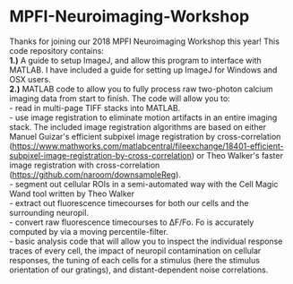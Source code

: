# MPFI-Neuroimaging-Workshop
Thanks for joining our 2018 MPFI Neuroimaging Workshop this year! This code repository contains:
<br />**1.)** A guide to setup ImageJ, and allow this program to interface with MATLAB. I have included a guide for setting up ImageJ for Windows and OSX users. 
<br />**2.)** MATLAB code to allow you to fully process raw two-photon calcium imaging data from start to finish. The code will allow you to:
<br /> - read in multi-page TIFF stacks into MATLAB.
<br /> - use image registration to eliminate motion artifacts in an entire imaging stack. The included image registration algorithms are based on either Manuel Guizar's efficient subpixel image registration by cross-correlation (https://www.mathworks.com/matlabcentral/fileexchange/18401-efficient-subpixel-image-registration-by-cross-correlation) or Theo Walker's faster image registration with cross-correlation (https://github.com/naroom/downsampleReg).
<br /> - segment out cellular ROIs in a semi-automated way with the Cell Magic Wand tool written by Theo Walker
<br /> - extract out fluorescence timecourses for both our cells and the surrounding neuropil.
<br /> - convert raw fluorescence timecourses to ΔF/Fo. Fo is accurately computed by via a moving percentile-filter.
<br /> - basic analysis code that will allow you to inspect the individual response traces of every cell, the impact of neuropil contamination on cellular responses, the tuning of each cells for a stimulus (here the stimulus orientation of our gratings), and distant-dependent noise correlations.
